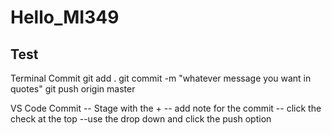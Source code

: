 # Hello_MI349
## Test

Terminal Commit
git add .
git commit -m "whatever message you want in quotes"
git push origin master

VS Code Commit
-- Stage with the +
-- add note for the commit
-- click the check at the top
--use the drop down and click the push option
